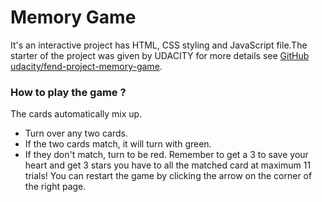 # Memory Game 

It's an interactive project has HTML, CSS styling and JavaScript file.The starter of the project was given by UDACITY 
for more details see [GitHub udacity/fend-project-memory-game](https://github.com/udacity/fend-project-memory-game).


### How to play the game ?
The cards automatically mix up.
- Turn over any two cards.
- If the two cards match, it will turn with green.
- If they don't match, turn to be red.
Remember to get a 3 to save your heart and get 3 stars you have to all the matched card at maximum 11 trials!
You can restart the game by clicking the arrow on the corner of the right page.



